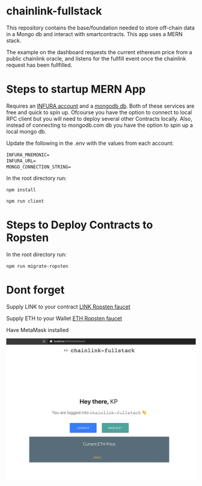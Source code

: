 # chainlink-fullstack

This repository contains the base/foundation needed to store off-chain data in a Mongo db and interact with smartcontracts. This app uses a MERN stack.

The example on the dashboard requests the current ethereum price from a public chainlink oracle, and listens for the fullfill event once the chainlink request has been fullfilled.

# Steps to startup MERN App

Requires an [INFURA account](https://infura.io/) and a [mongodb db](mongodb.com). Both of these services are free and quick to spin up. Ofcourse you have the option to connect to local RPC client but you will need to deploy several other Contracts locally. Also, instead of connecting to mongodb.com db you have the option to spin up a local mongo db. 

Update the following in the .env with the values from each account:
```
INFURA_MNEMONIC=
INFURA_URL=
MONGO_CONNECTION_STRING=
```

In the root directory run:
```
npm install
```
```
npm run client
```

# Steps to Deploy Contracts to Ropsten

In the root directory run:
```
npm run migrate-ropsten
```

# Dont forget
Supply LINK to your contract [LINK Ropsten faucet](https://ropsten.chain.link/)

Supply ETH to your Wallet [ETH Ropsten faucet](https://faucet.ropsten.be/)

Have MetaMask installed

![Dashboard Image](/dashboard.png)

